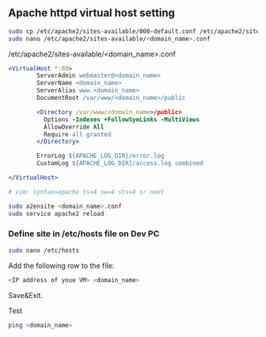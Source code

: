 ## Apache httpd virtual host setting

```bash
sudo cp /etc/apache2/sites-available/000-default.conf /etc/apache2/sites-available/<domain_name>.conf
sudo nano /etc/apache2/sites-available/<domain_name>.conf
```
/etc/apache2/sites-available/<domain_name>.conf
```apache
<VirtualHost *:80>
        ServerAdmin webmaster@<domain_name>
        ServerName <domain_name>
        ServerAlias www.<domain_name>
        DocumentRoot /var/www/<domain_name>/public

        <Directory /var/www/<domain_name>/public>
          Options -Indexes +FollowSymLinks -MultiViews
          AllowOverride All
          Require all granted
        </Directory>

        ErrorLog ${APACHE_LOG_DIR}/error.log
        CustomLog ${APACHE_LOG_DIR}/access.log combined

</VirtualHost>

# vim: syntax=apache ts=4 sw=4 sts=4 sr noet
```

```bash
sudo a2ensite <domain_name>.conf
sudo service apache2 reload
```

### Define site in /etc/hosts file on Dev PC

```bash
sudo nano /etc/hosts
```
Add the following row to the file:
```bash
<IP address of youe VM> <domain_name>
```
Save&Exit.

Test

```bash
ping <domain_name>
```